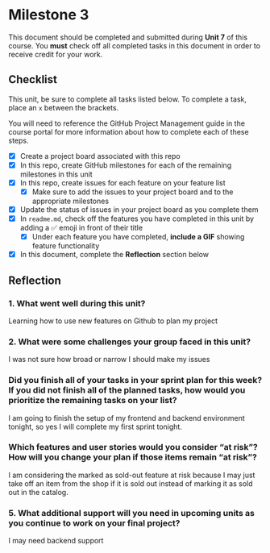 # Milestone 3

This document should be completed and submitted during **Unit 7** of this course. You **must** check off all completed tasks in this document in order to receive credit for your work.

## Checklist

This unit, be sure to complete all tasks listed below. To complete a task, place an `x` between the brackets.

You will need to reference the GitHub Project Management guide in the course portal for more information about how to complete each of these steps.

- [x] Create a project board associated with this repo
- [x] In this repo, create GitHub milestones for each of the remaining milestones in this unit
- [x] In this repo, create issues for each feature on your feature list
  - [x] Make sure to add the issues to your project board and to the appropriate milestones
- [x] Update the status of issues in your project board as you complete them
- [x] In `readme.md`, check off the features you have completed in this unit by adding a ✅ emoji in front of their title
  - [x] Under each feature you have completed, **include a GIF** showing feature functionality
- [x] In this document, complete the **Reflection** section below

## Reflection

### 1. What went well during this unit?

Learning how to use new features on Github to plan my project

### 2. What were some challenges your group faced in this unit?

I was not sure how broad or narrow I should make my issues

### Did you finish all of your tasks in your sprint plan for this week? If you did not finish all of the planned tasks, how would you prioritize the remaining tasks on your list?

I am going to finish the setup of my frontend and backend environment tonight, so yes I will complete my first sprint tonight.

### Which features and user stories would you consider “at risk”? How will you change your plan if those items remain “at risk”?

I am considering the marked as sold-out feature at risk because I may just take off an item from the shop if it is sold out instead of marking it as sold out in the catalog.

### 5. What additional support will you need in upcoming units as you continue to work on your final project?

I may need backend support
